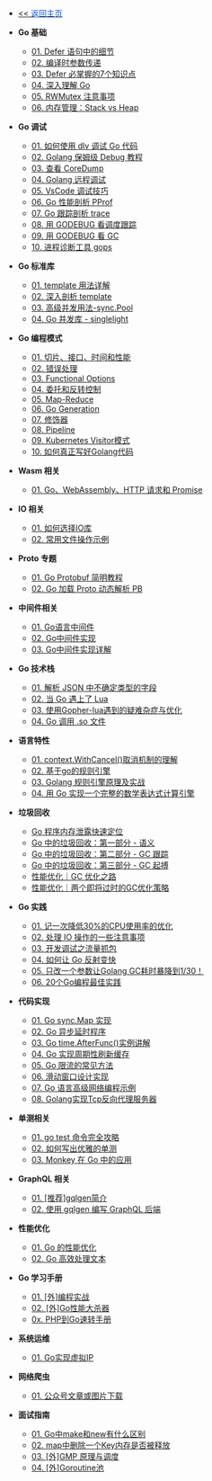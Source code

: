 <!-- ./_sidebar.md -->
- [<< <font color="#0056fd">返回主页</font>](/)

- **Go 基础**
    - [01. Defer 语句中的细节](./stack/golang/basic/Details-in-the-Defer-statement.md)
    - [02. 编译时参数传递](./stack/golang/basic/compile-time-parameter-passing.md)
    - [03. Defer 必掌握的7个知识点](./stack/golang/basic/7-knowledge-points-you-must-master-about-Defer.md)
    - [04. 深入理解 Go](./stack/golang/basic/Deeply-understand-Golang.md)
    - [05. RWMutex 注意事项](./stack/golang/basic/RWMutex-precautions.md)
    - [06. 内存管理：Stack vs Heap](./stack/golang/basic/Memory-Management-Stack-vs-Heap.md)

- **Go 调试**
     - [01. 如何使用 dlv 调试 Go 代码](./stack/golang/how-to-use-dlv.md)
     - [02. Golang 保姆级 Debug 教程](./stack/golang/go-delve.md)
     - [03. 查看 CoreDump](./stack/golang/debug/dlv-coredump.md)
     - [04. Golang 远程调试](./stack/golang/debug/go-delve-remote.md)
     - [05. VsCode 调试技巧](./stack/golang/debug/vscode-debugging-skills.md)
     - [06. Go 性能剖析 PProf](./stack/golang/debug/Go-performance-profiling-PProf.md)
     - [07. Go 跟踪剖析 trace](./stack/golang/debug/Go-performance-profiling-trace.md)
     - [08. 用 GODEBUG 看调度跟踪](./stack/golang/debug/godebug-sched.md)
     - [09. 用 GODEBUG 看 GC](./stack/golang/debug/godebug-gc.md)
     - [10. 进程诊断工具 gops](./stack/golang/debug/gops.md)

- **Go 标准库**
    - [01. template 用法详解](./stack/golang/stdlib/Detailed-usage-of-template.md)
    - [02. 深入剖析 template](./stack/golang/stdlib/In-depth-analysis-of-template.md)
    - [03. 高级并发用法-sync.Pool](./stack/golang/stdlib/Advanced-concurrency-usage-sync.pool.md)
    - [04. Go 并发库 - singlelight](./stack/golang/stdlib/Go-Concurrent-Library-Singlelight.md)

- **Go 编程模式**
    - [01. 切片、接口、时间和性能](./stack/golang/program-mode/slice-interface-time-and-performance.md)
    - [02. 错误处理](./stack/golang/program-mode/error-handling.md)
    - [03. Functional Options](./stack/golang/program-mode/functional-options.md)
    - [04. 委托和反转控制](./stack/golang/program-mode/delegation-and-reversal-control.md)
    - [05. Map-Reduce](./stack/golang/program-mode/map-reduce.md)
    - [06. Go Generation](./stack/golang/program-mode/go-generation.md)
    - [07. 修饰器](./stack/golang/program-mode/modifier.md)
    - [08. Pipeline](./stack/golang/program-mode/pipeline.md)
    - [09. Kubernetes Visitor模式](./stack/golang/program-mode/kubernetes-visitor-mode.md)
    - [10. 如何真正写好Golang代码](./stack/golang/program-mode/How-to-really-write-Golang-code-well.md)

- **Wasm 相关**
    - [01. Go、WebAssembly、HTTP 请求和 Promise](./stack/golang/wasm/go-webassembly-http-requests-and-promises.md)

- **IO 相关**
    - [01. 如何选择IO库](./stack/golang/io/how-to-select-io-library.md)
    - [02. 常用文件操作示例](./stack/golang/io/working-files-go.md)

- **Proto 专题**
    - [01. Go Protobuf 简明教程](./stack/golang/protobuf/quick-go-protobuf.md)
    - [02. Go 加载 Proto 动态解析 PB](./stack/golang/protobuf/loads-proto-and-dynamically-parses-pb.md)

- **中间件相关**
    - [01. Go语言中间件](./stack/golang/middleware/middleware-basic.md)
    - [02. Go中间件实现](./stack/golang/middleware/implementation-of-golang-middleware.md)
    - [03. Go中间件实现详解](./stack/golang/middleware/detailed-implementation-of-golang-middleware.md)

- **Go 技术栈**
    - [01. 解析 JSON 中不确定类型的字段](./stack/golang/how-to-uncertain-data-type.md)
    - [02. 当 Go 遇上了 Lua](./stack/golang/lua/golang-and-lua.md)
    - [03. 使用Gopher-lua遇到的疑难杂症与优化](./stack/golang/lua/difficulties-and-optimization-encountered-in-using-gopher-lua.md)
    - [04. Go 调用 .so 文件](./stack/golang/howto/Call-the-so-file.md)

- **语言特性**
    - [01. context.WithCancel()取消机制的理解](./stack/golang/features/the-context.withcancel-understanding-of-cancellation-mechanism.md)
    - [02. 基于go的规则引擎](./stack/golang/features/Rule-engine-based-on-go.md)
    - [03. Golang 规则引擎原理及实战](./stack/golang/features/The-principle-and-practice-of-Golang-rule-engine.md)
    - [04. 用 Go 实现一个完整的数学表达式计算引擎](./stack/golang/features/Implement-a-complete-mathematical-expression-calculation-engine.md)

- **垃圾回收**
    - [Go 程序内存泄露快速定位](./stack/golang/garbage/Quickly-locate-memory-leak-problems.md)
    - [Go 中的垃圾回收：第一部分 - 语义](./stack/golang/garbage/garbage-collection-in-go-part1-semantics.md)
    - [Go 中的垃圾回收：第二部分 - GC 跟踪](./stack/golang/garbage/garbage-collection-in-go-part2-gctraces.md)
    - [Go 中的垃圾回收：第三部分 - GC 起搏](./stack/golang/garbage/garbage-collection-in-go-part3-gcpacing.md)
    - [性能优化｜GC 优化之路](./stack/golang/garbage/The-Road-to-GO-GC-Optimization.md)
    - [性能优化｜两个即将过时的GC优化策略](./stack/golang/garbage/Talk-about-two-GC-optimization-strategies-for-Go-that-are-about-to-become-outdated.md)

- **Go 实践**
    - [01. 记一次降低30%的CPU使用率的优化](./stack/golang/practice/optimization-of-reducing-CPU-utilization-by-30-percent.md)
    - [02. 处理 IO 操作的一些注意事项](./stack/golang/practice/some-considerations-for-handling-IO-operations.md)
    - [03. 开发调试之流量抓包](./stack/golang/debug/traffic-capture-for-development-and-debugging.md)
    - [04. 如何让 Go 反射变快](./stack/golang/practice/how-to-make-go-reflection-faster.md)
    - [05. 只改一个参数让Golang GC耗时暴降到1/30！](./stack/golang/practice/Changing-only-one-parameter-reduces-Golang-GC-time-to-1-30.md)
    - [06. 20个Go编程最佳实践](./stack/golang/practice/Go-programming-best-practices.md)

- **代码实现**
    - [01. Go sync.Map 实现](./stack/golang/code/go-sync-map-implement.md)
    - [02. Go 异步延时程序](./stack/golang/code/go-async-delay-program.md)
    - [03. Go time.AfterFunc()实例讲解](./stack/golang/code/go-time.AfterFunc()-example.md)
    - [04. Go 实现周期性刷新缓存](./stack/golang/code/go-update-cache-by-crontab.md)
    - [05. Go 限流的常见方法](./stack/golang/code/Common-methods-for-Go-current-limiting.md)
    - [06. 滑动窗口设计实现](./stack/golang/code/Rolling-window-design.md)
    - [07. Go 语言高级网络编程示例](./stack/golang/code/Go-language-advanced-network-programming.md)
    - [08. Golang实现Tcp反向代理服务器](./stack/golang/code/tcp-reverse-proxy.md)

- **单测相关**
    - [01. go test 命令完全攻略](./stack/golang/test/go-test-command.md)
    - [02. 如何写出优雅的单测](./stack/golang/test/how-to-write-elegant-single-test.md)
    - [03. Monkey 在 Go 中的应用](./stack/golang/test/monkey-patching-in-go.md)


- **GraphQL 相关**
    - [01. [推荐]gqlgen简介](./stack/golang/graphql/Introduction-to-gqlgen.md)
    - [02. 使用 gqlgen 编写 GraphQL 后端](./stack/golang/graphql/Writing-a-GraphQL-backen-using-gqlgen.md)


- **性能优化**
    - [01. Go 的性能优化](./stack/golang/optimize/performance-optimization-of-Golang.md)
    - [02. Go 高效处理文本](./stack/golang/optimize/golang-efficiently-handles-text.md)

- **Go 学习手册**
    - [01. [外]编程实战](https://learnku.com/docs/gobyexample/2020/hello-world/6252)
    - [02. [外]Go性能大杀器](https://golang2.eddycjy.com/posts/ch6/01-pprof-1/)
    - [0x. PHP到Go速转手册](./stack/golang/php2go.md)

- **系统运维**
	- [01. Go实现虚拟IP](./stack/golang/devops/Golang-implements-virtual-IP.md)

- **网络爬虫**
	- [01. 公众号文章或图片下载](./stack/golang/crawler/Official-account-article-or-picture-download.md)

- **面试指南**
	- [01. Go中make和new有什么区别](./stack/golang/interview/What-is-the-difference-between-make-and-new.md)
	- [02. map中删除一个Key内存是否被释放](./stack/golang/interview/Has-the-memory-of-deleting-a-Key-in-the-map-been-released.md)
	- [03. [外]GMP 原理与调度](https://www.topgoer.com/%E5%B9%B6%E5%8F%91%E7%BC%96%E7%A8%8B/GMP%E5%8E%9F%E7%90%86%E4%B8%8E%E8%B0%83%E5%BA%A6.html)
	- [04. [外]Goroutine池](https://www.topgoer.com/%E5%B9%B6%E5%8F%91%E7%BC%96%E7%A8%8B/goroutine%E6%B1%A0.html)